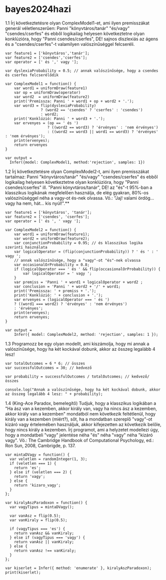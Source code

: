 # bayes2024hazi

1.1 Írj következtetésre olyan ComplexModel1-et, ami ilyen premisszákat generál véletlenszerűen: Panni "könyvtáros/tanár" "és/vagy" "csendes/cserfes" és ebből logikailag helyesen következtetne olyan konklúzióra, hogy "Panni csendes/cserfes", DE! sajnos diszlexiás az ágens és a "csendes/cserfes"-t valamilyen valószínűséggel felcseréli.


    var feature1 = ['könyvtáros','tanár'];
    var feature2 = ['csendes','cserfes'];
    var operator = [' és ',' vagy '];
    
    var dyslexiaProbability = 0.5; // annak valószínűsége, hogy a csendes és cserfes felcserélődik
    
    var ComplexModel1 = function() {
        var word1 = uniformDraw(feature1)
        var op = uniformDraw(operator)  
        var word2  = uniformDraw(feature2)
        print('Premissza: Panni ' + word1 + op + word2 + '.'); 
        var word3 = flip(dyslexiaProbability) 
                    ? (word2 == 'csendes' ? 'cserfes' : 'csendes') 
                    : word2;
        print('Konklúzió: Panni ' + word3 + '.'); 
        var ervenyes = (op == ' és ')
                       ? ((word2 == word3) ? 'érvényes' : 'nem érvényes') 
                       : ((word2 == word3 || word1 == word3) ? 'érvényes' : 'nem érvényes');
        print(ervenyes); 
        return ervenyes
    }
     
    var output = 
      Infer({model: ComplexModel1, method:'rejection', samples: 1})



1.2 Írj következtetésre olyan ComplexModel2-t, ami ilyen premisszákat tartalmaz: Panni "könyvtáros/tanár" "és/vagy" "csendes/cserfes" és ebből logikailag helyesen következtetne olyan konklúzióra, hogy "Panni csendes/cserfes" ill. "Panni könyvtáros/tanár", DE! az "és"-t 95%-ban a klasszikus logikának megfelelően használja, de elég gyakran, 80%-os valószínűséggel néha a vagy-ot és-nek olvassa. Vö.: "Jaj! valami ördög... vagy ha nem, hát... kis nyúl!".**

    var feature1 = ['könyvtáros', 'tanár'];
    var feature2 = ['csendes', 'cserfes'];
    var operator = [' és ', ' vagy '];
    
    var ComplexModel2 = function() {
        var word1 = uniformDraw(feature1);
        var word2 = uniformDraw(feature2);
        var conjunctionProbability = 0.95; // és klasszikus logika szerinti használata
        var logicalOperator = (flip(conjunctionProbability)) ? ' és ' : ' vagy ';    
        // annak valószínűsége, hogy a "vagy"-ot "és"-nek olvassa
        var occasionalOrProbability = 0.8;
        if (logicalOperator === ' és ' && flip(occasionalOrProbability)) {
            var logicalOperator = ' vagy ';
        }
        var premiss = 'Panni ' + word1 + logicalOperator + word2 ;
        var conclusion = 'Panni ' + word2 + '/' + word1;
        print('Premissza: ' + premiss + '.');
        print('Konklúzió: ' + conclusion + '.');
        var ervenyes = (logicalOperator === ' és ')
        ? ((word1 === word2) ? 'érvényes' : 'nem érvényes')
        : 'érvényes';
        print(ervenyes);
        return ervenyes;
    }
    
    var output =
        Infer({ model: ComplexModel2, method: 'rejection', samples: 1 });


1.3 Programozz be egy olyan modellt, ami kiszámolja, hogy mi annak a valószínűsége, hogy ha két kockával dobunk, akkor az összeg legalább 4 lesz!

    var totalOutcomes = 6 * 6; // összes
    var successfulOutcomes = 30; // kedvező 
    
    var probability = successfulOutcomes / totalOutcomes; // kedvező/összes
    
    console.log("Annak a valószínűsége, hogy ha két kockával dobunk, akkor az összeg legalább 4 lesz: " + probability);


1.4 (King-Ace Paradox, bemelegítő) Tudjuk, hogy a klasszikus logikában a "Ha ász van a kezemben, akkor király van, vagy ha nincs ász a kezemben, akkor király van a kezemben" mondatból nem következik feltétlenül, hogy király van a kezemben (miért?), sőt, ha a mondatban szereplő "vagy"-ot kizáró vagy értelemében használjuk, akkor kifejezetten az következik belőle, hogy nincs király a kezemben. Írj programot, ami a helyzetet modellezi úgy, hogy a mondatbeli "vagy" jelentése néha "és" néha "vagy" néha "kizáró vagy". Vö.: The Cambridge Handbook of Computational Psychology, ed.: Ron Sun, 2008, Cambrigde, p. 137.


    var mintaDVagy = function() {
      var veletlen = randomInteger(1, 3);
      if (veletlen === 1) {
        return 'es';
      } else if (veletlen === 2) {
        return 'vagy';
      } else {
        return 'kizaro_vagy';
      }
    };
    
    var kiralyAszParadoxon = function() {
      var vagyTipus = mintaDVagy();
      
      var vanAsz = flip(0.5);
      var vanKiraly = flip(0.5);
      
      if (vagyTipus === 'es') {
        return vanAsz && vanKiraly;
      } else if (vagyTipus === 'vagy') {
        return vanAsz || vanKiraly;
      } else {
        return vanAsz !== vanKiraly;
      }
    };
    
    var kiserlet = Infer({ method: 'enumerate' }, kiralyAszParadoxon);
    print(kiserlet);

